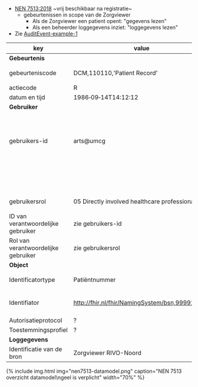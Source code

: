* [NEN 7513:2018](https://www.nen.nl/nen-7513-2018-nl-245399) ~vrij beschikbaar na registratie~
    * gebeurtenissen in scope van de Zorgviewer
        * Als de Zorgviewer een patient opent: "gegevens lezen"
        * Als een beheerder loggegevens inziet: "loggegevens lezen"
* Zie [AuditEvent-example-1](AuditEvent-example-1.html)

| key | value | FHIR Path |
|--|--|--|
| **Gebeurtenis** | | `AuditEvent` |
| gebeurteniscode | DCM,110110,'Patient Record' | `AuditEvent.type.coding.system = http://dicom.nema.org/resources/ontology/DCM`<br/>`AuditEvent.type.coding.code = 110110` |
| actiecode | R | `AuditEvent.action = R` |
| datum en tijd | 1986‐09‐14T14:12:12 | `AuditEvent.recorded` |
| **Gebruiker** | | `AuditEvent.agent` |
| gebruikers-id | arts@umcg | zorgaanbieder OID `AuditEvent.agent.userId.system = urn:oid:2.16.840.1.113883.2.4.3.8`<br/>of AGB-Z `urn:oid:2.16.840.1.113883.2.4.6.1.06020101`<br/>`AuditEvent.agent.userId.value = Practitioner.name`<br/>`AuditEvent.agent.userId.assigner.display = UMCG` |
| | | `AuditEvent.agent.policy = https://rivo-noord.nl/zorgviewer/toestemming`<br/>Zelfde als voor ToestemmingConsent.policy! |
| gebruikersrol | 05 Directly involved healthcare professional | `AuditEvent.agent.role.coding.code = 05`<br/>`AuditEvent.agent.role.coding.display = Directly involved healthcare professional` |
| ID van verantwoordelijke gebruiker | zie gebruikers-id | |
| Rol van verantwoordelijke gebruiker | zie gebruikersrol | |
| **Object** | | `AuditEvent.entity` |
| Identificatortype | Patiëntnummer | `AuditEvent.entity.type.code = 1`<br/>`AuditEvent.entity.type.system = http://hl7.org/fhir/audit-entity-type` |
| Identifiator | http://fhir.nl/fhir/NamingSystem/bsn,999911120 | `AuditEvent.entity.identifier.system = http://fhir.nl/fhir/NamingSystem/bsn`<br/>`AuditEvent.entity.identifier.value = 999911120` |
| Autorisatieprotocol | ? | |
| Toestemmingsprofiel | ? | |
| **Loggegevens** | | `AuditEvent.source` |
| Identificatie van de bron | Zorgviewer RIVO-Noord | `AuditEvent.source.identifier.value` | 


{% include img.html img="nen7513-datamodel.png" caption="NEN 7513 overzicht datamodel\ngeel is verplicht" width="70%" %}